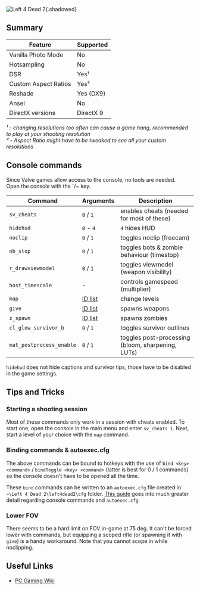 ![Left 4 Dead 2](Images\l4d2_header.png "Shot by moyevka"){.shadowed}

## Summary

Feature | Supported
--|--
Vanilla Photo Mode | No
Hotsampling | No
DSR | Yes¹
Custom Aspect Ratios | Yes²
Reshade | Yes (DX9)
Ansel | No
DirectX versions | DirectX 9

*¹ - changing resolutions too often can cause a game hang, recommended to play at your shooting resolution  
² - Aspect Ratio might have to be tweaked to see all your custom resolutions*

## Console commands

Since Valve games allow access to the console, no tools are needed.  
Open the console with the `/~ key.  

Command | Arguments| Description
-- | -- | --
`sv_cheats` | `0` / `1` | enables cheats (needed for most of these)
`hidehud` | `0` - `4` | `4` hides HUD
`noclip` | `0` / `1` | toggles noclip (freecam)
`nb_stop` | `0` / `1` | toggles bots & zombie behaviour (timestop)
`r_drawviewmodel` | `0` / `1` | toggles viewmodel (weapon visibility)
`host_timescale` | - | controls gamespeed (multiplier)
`map` | [ID list](https://commands.gg/l4d2/map) | change levels
`give` | [ID list](https://commands.gg/l4d2/give) | spawns weapons
`z_spawn` | [ID list](https://commands.gg/l4d2/z-spawn) | spawns zombies
`cl_glow_survivor_b` | `0` / `1` | toggles survivor outlines
`mat_postprocess_enable` | `0` / `1` | toggles post-processing (bloom, sharpening, LUTs)

`hidehud` does not hide captions and survivor tips, those have to be disabled in the game settings.  

## Tips and Tricks

### Starting a shooting session

Most of these commands only work in a session with cheats enabled. To start one, open the console in the main menu and enter `sv_cheats 1`. Next, start a level of your choice with the `map` command. 

### Binding commands & autoexec.cfg

The above commands can be bound to hotkeys with the use of `bind <key> <command>` / `bindToggle <key> <command>` (latter is best for 0 / 1 commands) so the console doesn't have to be opened all the time. 

These `bind` commands can be written to an `autoexec.cfg` file created in `~\Left 4 Dead 2\left4dead2\cfg` folder. [This guide](https://steamcommunity.com/sharedfiles/filedetails/?id=381795162) goes into much greater detail regarding console commands and `autoexec.cfg`.

### Lower FOV

There seems to be a hard limit on FOV in-game at 75 deg. It can't be forced lower with commands, but equipping a scoped rifle (or spawning it with `give`) is a handy workaround. Note that you cannot scope in while noclipping.

## Useful Links

* [PC Gaming Wiki](https://www.pcgamingwiki.com/wiki/Left_4_Dead_2)